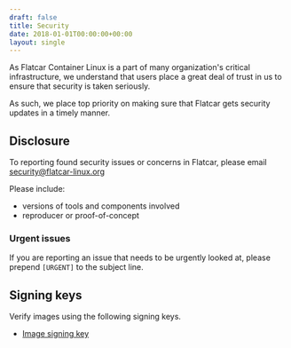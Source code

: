 ```yaml
---
draft: false
title: Security
date: 2018-01-01T00:00:00+00:00
layout: single
---
```


As Flatcar Container Linux is a part of many organization's critical infrastructure, we understand that users place a great deal of trust in us to ensure that security is taken seriously.

As such, we place top priority on making sure that Flatcar gets security updates in a timely manner.

## Disclosure

To reporting found security issues or concerns in Flatcar, please email security@flatcar-linux.org

Please include:

- versions of tools and components involved
- reproducer or proof-of-concept

### Urgent issues

If you are reporting an issue that needs to be urgently looked at, please prepend `[URGENT]` to the subject line.

## Signing keys

Verify images using the following signing keys.

- [Image signing key](/security/image-signing-key/)
